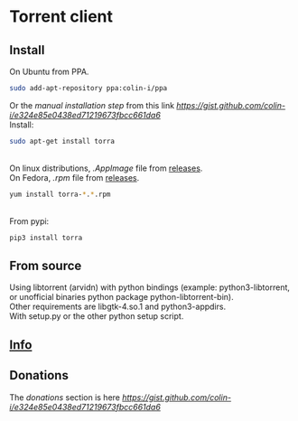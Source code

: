 # Torrent client

## Install
On Ubuntu from PPA.
```sh
sudo add-apt-repository ppa:colin-i/ppa
```
Or the *manual installation step* from this link *https://gist.github.com/colin-i/e324e85e0438ed71219673fbcc661da6* \
Install:
```sh
sudo apt-get install torra
```
\
On linux distributions, <i>.AppImage</i> file from [releases](https://github.com/colin-i/tora/releases).
\
On Fedora, <i>.rpm</i> file from [releases](https://github.com/colin-i/tora/releases).
```sh
yum install torra-*.*.rpm
```
\
From pypi:
```sh
pip3 install torra
```

## From source
Using libtorrent (arvidn) with python bindings (example: python3-libtorrent, or unofficial binaries python package python-libtorrent-bin).\
Other requirements are libgtk-4.so.1 and python3-appdirs.\
With setup.py or the other python setup script.

## [Info](https://github.com/colin-i/tora/blob/master/info.md)

## Donations
The *donations* section is here
*https://gist.github.com/colin-i/e324e85e0438ed71219673fbcc661da6*
